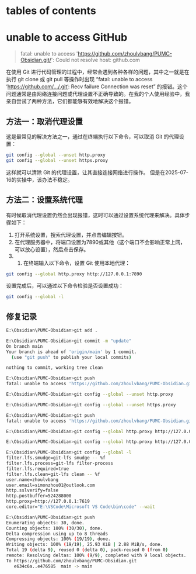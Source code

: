 # tables of contents


# unable to access GitHub

> fatal: unable to access 'https://github.com/zhoulvbang/PUMC-Obsidian.git/': Could not resolve host: github.com

在使用 Git 进行代码管理的过程中，经常会遇到各种各样的问题，其中之一就是在执行 git clone 或 git pull 等操作时出现 “fatal: unable to access ‘https://github.com/…/.git’: Recv failure Connection was reset” 的报错。这个问题通常是由网络连接问题或代理设置不正确导致的。在我的个人使用经验中，我亲自尝试了两种方法，它们都能够有效地解决这个报错。

## 方法一：取消代理设置

这是最常见的解决方法之一，通过在终端执行以下命令，可以取消 Git 的代理设置：

```bash
git config --global --unset http.proxy 
git config --global --unset https.proxy
```

这样就可以清除 Git 的代理设置，让其直接连接网络进行操作。
但是在2025-07-16的实操中，该办法不稳定。

## 方法二：设置系统代理

有时候取消代理设置仍然会出现报错，这时可以通过设置系统代理来解决。具体步骤如下：

1. 打开系统设置，搜索代理设置，并点击编辑按钮。
2. 在代理服务器中，将端口设置为7890或其他（这个端口不会影响正常上网，可以放心设置），然后点击保存。
3. 1. 在终端输入以下命令，设置 Git 使用本地代理：

```bash
git config --global http.proxy http://127.0.0.1:7890
```

设置完成后，可以通过以下命令检验是否设置成功：

```bash
git config --global -l
```

##  修复记录

```bash
E:\Obsidian\PUMC-Obsidian>git add .

E:\Obsidian\PUMC-Obsidian>git commit -m "update"
On branch main
Your branch is ahead of 'origin/main' by 1 commit.
  (use "git push" to publish your local commits)

nothing to commit, working tree clean

E:\Obsidian\PUMC-Obsidian>git push
fatal: unable to access 'https://github.com/zhoulvbang/PUMC-Obsidian.git/': Could not resolve host: github.com

E:\Obsidian\PUMC-Obsidian>git config --global --unset http.proxy

E:\Obsidian\PUMC-Obsidian>git config --global --unset https.proxy

E:\Obsidian\PUMC-Obsidian>git push
fatal: unable to access 'https://github.com/zhoulvbang/PUMC-Obsidian.git/': Could not resolve host: github.com

E:\Obsidian\PUMC-Obsidian>git config --global http.proxy http://127.0.0.1:7890

E:\Obsidian\PUMC-Obsidian>git config --global http.proxy http://127.0.0.1:7619

E:\Obsidian\PUMC-Obsidian>git config --global -l
filter.lfs.smudge=git-lfs smudge -- %f
filter.lfs.process=git-lfs filter-process
filter.lfs.required=true
filter.lfs.clean=git-lfs clean -- %f
user.name=zhoulvbang
user.email=simonzhou01@outlook.com
http.sslverify=false
http.postbuffer=524288000
http.proxy=http://127.0.0.1:7619
core.editor="E:\VSCode\Microsoft VS Code\bin\code" --wait

E:\Obsidian\PUMC-Obsidian>git push
Enumerating objects: 30, done.
Counting objects: 100% (30/30), done.
Delta compression using up to 8 threads
Compressing objects: 100% (19/19), done.
Writing objects: 100% (19/19), 25.93 KiB | 2.88 MiB/s, done.
Total 19 (delta 9), reused 0 (delta 0), pack-reused 0 (from 0)
remote: Resolving deltas: 100% (9/9), completed with 9 local objects.
To https://github.com/zhoulvbang/PUMC-Obsidian.git
   e634c6a..e476585  main -> main
```